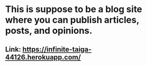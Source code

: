 # This is suppose to be a blog site where you can publish articles, posts, and opinions.

## Link: https://infinite-taiga-44126.herokuapp.com/ 